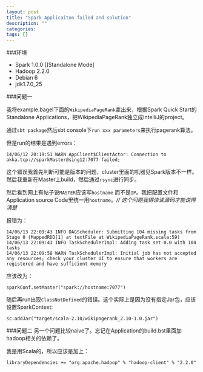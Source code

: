```yaml
---
layout: post
title: "Spark Applicaiton failed and solution"
description: ""
categories: 
tags: []
---
```


###环境

* Spark 1.0.0 []Standalone Mode]
* Hadoop 2.2.0
* Debian 6
* jdk1.7.0_25


###问题一

我将example.bagel下面的`WikipediaPageRank`拿出来，根据Spark Quick Start的Standalone Applications，把WikipediaPageRank独立成IntelliJ的project。

通过`sbt package`然后sbt console下`run xxx parameters`来执行pagerank算法。

但是run的结果是遇到errors：

	14/06/12 20:19:51 WARN AppClient$ClientActor: Connection to akka.tcp://sparkMaster@sing12:7077 failed;
	
这个错误我首先判断可能是版本的问题，cluster里面的机器见Spark版本不一样。然后我重新在Master上build，然后通过`rsync`进行同步。

然后看到网上有帖子说`MASTER`应该写`hostname` 而不是`IP`。我把配置文件和Application source Code里统一用`hostname`。_// 这个问题我得读读源码才能说得清楚_

报错为：
	
	14/06/13 22:09:43 INFO DAGScheduler: Submitting 104 missing tasks from Stage 0 (MappedRDD[1] at textFile at WikipediaPageRank.scala:59)
	14/06/13 22:09:43 INFO TaskSchedulerImpl: Adding task set 0.0 with 104 tasks
	14/06/13 22:09:58 WARN TaskSchedulerImpl: Initial job has not accepted any resources; check your cluster UI to ensure that workers are registered and have sufficient memory
	
应该改为：

	sparkConf.setMaster("spark://hostname:7077")


随后再run出现`ClassNotDefined`的错误。这个实际上是因为没有指定Jar包，应该设置SparkContext:

	sc.addJar("target/scala-2.10/wikipagerank_2.10-1.0.jar")


###问题二
另一个问题比较naive了。忘记在Application的build.bst里面加hadoop相关的依赖了。

我是用Scala的，所以应该是加上：

	libraryDependencies += "org.apache.hadoop" % "hadoop-client" % "2.2.0"
